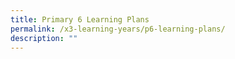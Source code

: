 ```yaml
---
title: Primary 6 Learning Plans
permalink: /x3-learning-years/p6-learning-plans/
description: ""
---
```

